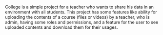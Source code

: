 College is a simple project for a teacher who wants to share his data in an environment with all students.
This project has some features like ability for uploading the contents of a course (files or videos) by a teacher, who is admin, having some roles and permissions, and a feature for the user to see uploaded contents and download them for their usages. 
